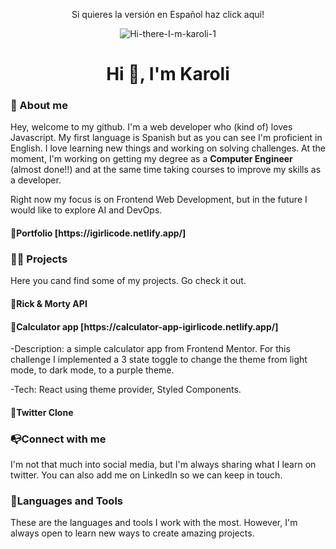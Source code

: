 <p align="center">Si quieres la versión en Español haz click aquí!</p>
<p align="center"><img align="center" src="https://i.ibb.co/W0G9Xv1/Hi-there-I-m-karoli-1.jpg" alt="Hi-there-I-m-karoli-1" border="0"></p>
<h1 align="center">Hi 👋, I'm Karoli</h1>

<h3 align="left">📄 About me</h3>

Hey, welcome to my github. I'm a web developer who (kind of) loves Javascript. My first language is Spanish but as you can see I'm proficient in English. I love learning new things and working on solving challenges. At the moment, I'm working on getting my degree as a **Computer Engineer**  (almost done!!) and at the same time taking courses to improve my skills as a developer.

Right now my focus is on Frontend Web Development, but in the future I would like to explore AI and DevOps.
<h4 align="left"> 	🚀Portfolio [https://igirlicode.netlify.app/]</h4>
 
<h3 align="left">👨‍💻 Projects</h3>
Here you cand find some of my projects. Go check it out.
<h4 align="left"> 	🚀Rick & Morty API</h4>
<h4 align="left"> 	🚀Calculator app  [https://calculator-app-igirlicode.netlify.app/]</h4>

-Description: a simple calculator app from Frontend Mentor. For this challenge I implemented a 3 state toggle to change the theme from light mode, to dark mode, to a purple theme.

-Tech: React using theme provider, Styled Components. 

<h4 align="left"> 	🚀Twitter Clone</h4>



<h3 align="left">📭Connect with me</h3>
I'm not that much into social media, but I'm always sharing what I learn on twitter. You can also add me on LinkedIn so we can keep in touch.


<h3 align="left">🔨Languages and Tools</h3>

These are the languages ​​and tools I work with the most. However, I'm always open to learn new ways to create amazing projects.
